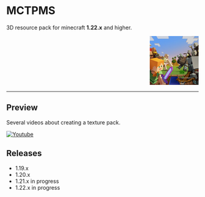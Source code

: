 # MCTPMS

3D resource pack for minecraft **1.22.x** and higher. <p align="right">
  <img
    src="https://github.com/andrejsharapov/mctpms/blob/main/pack.png?raw=true"
    alt="pack 128x128"
    width="128">
</p>

---

## Preview

Several videos about creating a texture pack.

[![Youtube][youtube-img-sm]][youtube-watch-1]

## Releases

- 1.19.x
- 1.20.x
- 1.21.x in progress
- 1.22.x in progress

<!-- links -->

[youtube-img-sm]: https://github.com/users/andrejsharapov/projects/8/assets/44722574/3195df5b-a304-4fb9-a41b-53fadd4e4486
[youtube-watch-1]: https://www.youtube.com/playlist?list=PLZEJODWNKrCdHqHy7JWpTOI-PMl64PuC7
